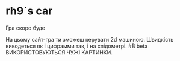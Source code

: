#  rh9`s car
Гра скоро буде

На цьому сайт-гра ти зможеш керувати 2d машиною. Швидкість виводеться як і цифрамми так, і на спідометрі.
#В beta ВИКОРИСТОВУЮТЬСЯ ЧУЖІ КАРТИНКИ.
